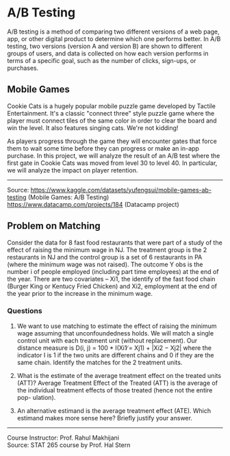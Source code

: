 # A/B Testing
A/B testing is a method of comparing two different versions of a web page, app, or other digital product to determine which one performs better. In A/B testing, two versions (version A and version B) are shown to different groups of users, and data is collected on how each version performs in terms of a specific goal, such as the number of clicks, sign-ups, or purchases.

## Mobile Games
Cookie Cats is a hugely popular mobile puzzle game developed by Tactile Entertainment. It's a classic "connect three" style puzzle game where the player must connect tiles of the same color in order to clear the board and win the level. It also features singing cats. We're not kidding!

As players progress through the game they will encounter gates that force them to wait some time before they can progress or make an in-app purchase. In this project, we will analyze the result of an A/B test where the first gate in Cookie Cats was moved from level 30 to level 40. In particular, we will analyze the impact on player retention.

----------------------------------------
Source: https://www.kaggle.com/datasets/yufengsui/mobile-games-ab-testing (Mobile Games: A/B Testing) <br>
https://www.datacamp.com/projects/184 (Datacamp project)

## Problem on Matching
Consider the data for 8 fast food restaurants that were part of a study of the effect of raising the minimum wage in NJ. The treatment group is the 2 restaurants in NJ and the control group is a set of 6 restaurants in PA (where the minimum wage was not raised). The outcome Y obs is the number i of people employed (including part time employees) at the end of the year. There are two covariates – Xi1, the identify of the fast food chain (Burger King or Kentucy Fried Chicken) and Xi2, employment at the end of the year prior to the increase in the minimum wage.

### Questions
  1. We want to use matching to estimate the effect of raising the minimum wage assuming that unconfoundedness holds. We will match a single control unit with each treatment unit (without replacement). Our distance measure is D(i, j) = 100 * I(Xi1 ̸= Xj1) + |Xi2 − Xj2| where the indicator I is 1 if the two units are different chains and 0 if they are the same chain. Identify the matches for the 2 treatment units.
  
  2. What is the estimate of the average treatment effect on the treated units (ATT)? Average Treatment Effect of the Treated (ATT) is the average of the individual treatment effects of those treated (hence not the entire pop- ulation).
  
  3. An alternative estimand is the average treatment effect (ATE). Which estimand makes more sense here? Briefly justify your answer.

----------------------------------------
Course Instructor: Prof. Rahul Makhijani <br>
Source: STAT 265 course by Prof. Hal Stern
